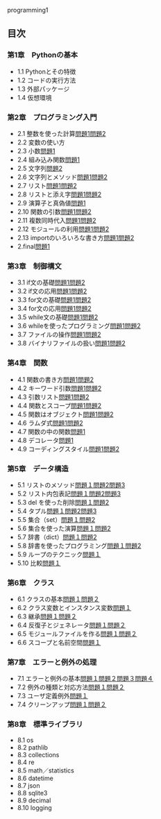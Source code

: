  programming1
## 目次
### 第1章　Pythonの基本
* 1.1 Pythonとその特徴
* 1.2 コードの実行方法
* 1.3 外部パッケージ
* 1.4 仮想環境

### 第2章　プログラミング入門
* 2.1 整数を使った計算[問題1](CHAPTER02/Q2_1_1.py )[問題2](CHAPTER02/Q2_1_2.py)
* 2.2 変数の使い方
* 2.3 小数[問題1](CHAPTER02/Q2_3_1.py)
* 2.4 組み込み関数[問題1](CHAPTER02/Q2_4_1.py)
* 2.5 文字列[問題2](CHAPTER02/Q2_5_2.py)
* 2.6 文字列とメソッド[問題1](CHAPTER02/Q2_6_1.py)[問題2](CHAPTER02/Q2_6_2.py)
* 2.7 リスト[問題1](CHAPTER02/Q2_7_1.py )[問題2](CHAPTER02/Q2_7_2.py)
* 2.8 リストと添え字[問題1](CHAPTER02/Q2_8_1.py)[問題2](CHAPTER02/Q2_8_2.py
)
* 2.9 演算子と真偽値[問題1](CHAPTER02/Q2_9_1.py)
* 2.10 関数の引数[問題1](CHAPTER02/Q2_10_1.py)[問題2](CHAPTER02/Q2_10_2.py) 
* 2.11 複数同時代入[問題1](CHAPTER02/Q2_11_1.py)[問題2](CHAPTER02/Q2_11_2.py) 
* 2.12 モジュールの利用[問題1](CHAPTER02/Q2_12_1.py)[問題2](CHAPTER02/Q2_12_2.py) 
* 2.13 importのいろいろな書き方[問題1](CHAPTER02/Q2_13_1.py)[問題2](CHAPTER02/Q2_13_2.py)  
* 2.final[問題1](CHAPTER02/Q2_final.py)

### 第3章　制御構文
* 3.1 if文の基礎[問題1](CHAPTER03/Q3_1_1.py)[問題2](CHAPTER03/Q3_1_2.py)
* 3.2 if文の応用[問題1](CHAPTER03/Q3_2_1.py)[問題2](CHAPTER03/Q3_2_2.py)
* 3.3 for文の基礎[問題1](CHAPTER03/Q3_3_1.py)[問題2](CHAPTER03/Q3_3_2.py)
* 3.4 for文の応用[問題1](CHAPTER03/Q3_4_1.py)[問題2](CHAPTER03/Q3_4_2.py)
* 3.5 while文の基礎[問題1](CHAPTER03/Q3_5_1.py)[問題2](CHAPTER03/Q3_5_2.py)
* 3.6 whileを使ったプログラミング[問題1](CHAPTER03/Q3_6_1.py)[問題2](CHAPTER03/Q3_6_2.py)
* 3.7 ファイルの操作[問題1](CHAPTER03/Q3_7_1.py)[問題2](CHAPTER03/Q3_7_2.py)
* 3.8 バイナリファイルの扱い[問題1](CHAPTER03/Q3_8_1.py)[問題2](CHAPTER03/Q3_8_2.py)

### 第4章　関数
* 4.1 関数の書き方[問題1](CHAPTER04/Q4_1_1.py)[問題2](CHAPTER04/Q4_1_2.py)
* 4.2 キーワード引数[問題1](CHAPTER04/Q4_2_1.py)[問題2](CHAPTER04/Q4_2_2.py)
* 4.3 引数リスト[問題1](CHAPTER04/Q4_3_1.py)[問題2](CHAPTER04/Q4_3_2.py)
* 4.4 関数とスコープ[問題1](CHAPTER04/Q4_4_1.py)[問題2](CHAPTER04/Q4_4_2.py)
* 4.5 関数はオブジェクト[問題1](CHAPTER04/Q4_5_1.py)[問題2](CHAPTER04/Q4_5_2.py)
* 4.6 ラムダ式[問題1](CHAPTER04/Q4_6_1.py)[問題2](CHAPTER04/Q4_6_2.py)
* 4.7 関数の中の関数[問題1](CHAPTER04/Q4_7_1.py)
* 4.8 デコレータ[問題1](CHAPTER04/Q4_8_1.py)
* 4.9 コーディングスタイル[問題1](CHAPTER04/Q4_9_1.py)[問題2](CHAPTER04/Q4_9_2.py)

### 第5章　データ構造
* 5.1 リストのメソッド[問題１](CHAPTER05/Q5_1_1.py)[問題2](CHAPTER05/Q5_1_2.py)[問題3](CHAPTER05/Q5_1_3.py)
* 5.2 リスト内包表記[問題１](CHAPTER05/Q5_2_1.py)[問題2](CHAPTER05/Q5_2_2.py)[問題3](CHAPTER05/Q5_2_3.py)
* 5.3 del を使った削除[問題１](CHAPTER05/Q5_3_1.py)[問題2](CHAPTER05/Q5_3_2.py)
* 5.4 タプル[問題１](CHAPTER05/Q5_4_1.py)[問題2](CHAPTER05/Q5_4_2.py)[問題3](CHAPTER05/Q5_4_3.py)
* 5.5 集合（set）[問題１](CHAPTER05/Q5_5_1.py)[問題2](CHAPTER05/Q5_5_2.py)
* 5.6 集合を使った演算[問題１](CHAPTER05/Q5_6_1.py)[問題2](CHAPTER05/Q5_6_2.py)
* 5.7 辞書（dict）[問題１](CHAPTER05/Q5_7_1.py)[問題2](CHAPTER05/Q5_7_2.py)
* 5.8 辞書を使ったプログラミング[問題１](CHAPTER05/Q5_8_1.py)[問題2](CHAPTER05/Q5_8_2.py)
* 5.9 ループのテクニック[問題１](CHAPTER05/Q5_9_1.py)
* 5.10 比較[問題１](CHAPTER05/Q5_10_1.py)

### 第6章　クラス
* 6.1 クラスの基本[問題１](CHAPTER06/Q6_1_1.py)[問題２](CHAPTER06/Q6_1_2.py)
* 6.2 クラス変数とインスタンス変数[問題１](CHAPTER06/Q6_2_1.py)
* 6.3 継承[問題１](CHAPTER06/Q6_3_1.py)[問題２](CHAPTER06/Q6_3_2.py)
* 6.4 反復子とジェネレータ[問題１](CHAPTER06/Q6_4_1.py)[問題２](CHAPTER06/Q6_4_2.py)
* 6.5 モジュールファイルを作る[問題１](CHAPTER06/Q6_5_1.py)[問題２](CHAPTER06/Q6_5_2.py)
* 6.6 スコープと名前空間[問題１](CHAPTER06/Q6_6_1.py)

### 第7章　エラーと例外の処理
* 7.1 エラーと例外の基本[問題１](CHAPTER07/Q7_1_1.py)[問題２](CHAPTER07/Q7_1_2.py)[問題３](CHAPTER07/Q7_1_3.py)[問題４](CHAPTER07/Q7_1_4.py)
* 7.2 例外の種類と対応方法[問題１](CHAPTER07/Q7_2_1.py)[問題２](CHAPTER07/Q7_2_2.py)
* 7.3 ユーザ定義例外[問題１](CHAPTER07/Q7_3_1.py)
* 7.4 クリーンアップ[問題１](CHAPTER07/Q7_4_1.py)[問題２](CHAPTER07/Q7_4_2.py)

### 第8章　標準ライブラリ
* 8.1 os
* 8.2 pathlib
* 8.3 collections
* 8.4 re
* 8.5 math／statistics
* 8.6 datetime
* 8.7 json
* 8.8 sqlite3
* 8.9 decimal
* 8.10 logging


